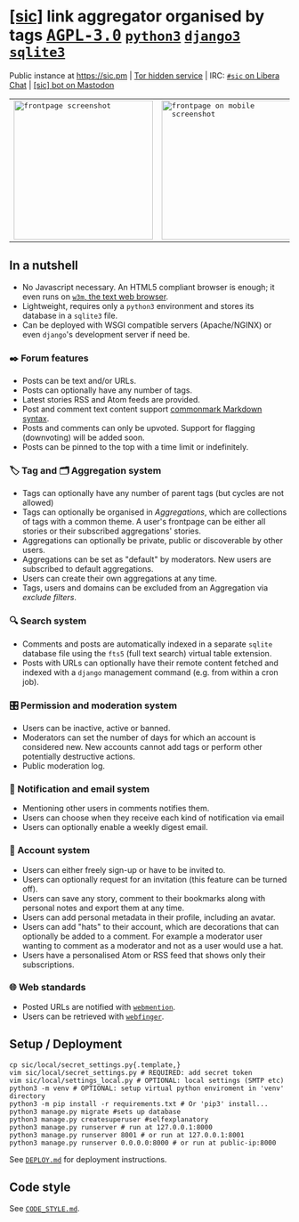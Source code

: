 # [[sic]](https://sic.pm) link aggregator organised by tags [<kbd><b>AGPL-3.0</b></kbd>](https://github.com/epilys/sic/blob/main/LICENSE) [<kbd><b>`python3`</b></kbd>](https://www.python.org/) [<kbd><b>`django3`</b></kbd>](https://www.djangoproject.com/) [<kbd><b>`sqlite3`</b></kbd>](https://sqlite.org)

Public instance at https://sic.pm | [Tor hidden service](http://sicpm3hp7dtrwhmf4qlelycqlvie6flqa5qnjnt3snok5xydvxhs4xyd.onion/) | IRC: [`#sic` on Libera Chat](https://libera.chat/) | [[sic] bot on Mastodon](https://botsin.space/@sic)

<table align="center">
	<tbody>
		<tr>
			<td><kbd><img src="./screenshot-frontpage.png" alt="frontpage screenshot" title="frontpage screenshot" height="250"/></kbd></td>
			<td><kbd><img src="./screenshot-frontpage-mobile.png" alt="frontpage on mobile screenshot"  height="250"/></kbd></td>
		</tr>
	</tbody>
</table>

## In a nutshell

- No Javascript necessary. An HTML5 compliant browser is enough; it even runs on [`w3m`, the text web browser](http://w3m.sourceforge.net/).
- Lightweight, requires only a `python3` environment and stores its database in a `sqlite3` file.
- Can be deployed with WSGI compatible servers (Apache/NGINX) or even `django`'s development server if need be.

### ✒️ Forum features

- Posts can be text and/or URLs.
- Posts can optionally have any number of tags.
- Latest stories RSS and Atom feeds are provided.
- Post and comment text content support [commonmark Markdown syntax](https://commonmark.org/).
- Posts and comments can only be upvoted. Support for flagging (downvoting) will be added soon.
- Posts can be pinned to the top with a time limit or indefinitely.

### 🏷️ Tag and 🗂️ Aggregation system

- Tags can optionally have any number of parent tags (but cycles are not allowed)
- Tags can optionally be organised in _Aggregations_, which are collections of tags with a common theme. A user's frontpage can be either all stories or their subscribed aggregations' stories.
- Aggregations can optionally be private, public or discoverable by other users.
- Aggregations can be set as "default" by moderators. New users are subscribed to default aggregations.
- Users can create their own aggregations at any time.
- Tags, users and domains can be excluded from an Aggregation via _exclude filters_.

### 🔍 Search system

- Comments and posts are automatically indexed in a separate `sqlite` database file using the `fts5` (full text search) virtual table extension.
- Posts with URLs can optionally have their remote content fetched and indexed with a `django` management command (e.g. from within a cron job).

### 🎛️ Permission and moderation system

- Users can be inactive, active or banned.
- Moderators can set the number of days for which an account is considered new. New accounts cannot add tags or perform other potentially destructive actions.
- Public moderation log.

### 📨 Notification and email system

- Mentioning other users in comments notifies them.
- Users can choose when they receive each kind of notification via email
- Users can optionally enable a weekly digest email.

### 👥 Account system

- Users can either freely sign-up or have to be invited to.
- Users can optionally request for an invitation (this feature can be turned off).
- Users can save any story, comment to their bookmarks along with personal notes and export them at any time.
- Users can add personal metadata in their profile, including an avatar.
- Users can add "hats" to their account, which are decorations that can optionally be added to a comment. For example a moderator user wanting to comment as a moderator and not as a user would use a hat.
- Users have a personalised Atom or RSS feed that shows only their subscriptions.

### 🌐 Web standards

- Posted URLs are notified with [`webmention`](https://www.w3.org/TR/webmention/).
- Users can be retrieved with [`webfinger`](https://webfinger.net/).


## Setup / Deployment

```shell
cp sic/local/secret_settings.py{.template,}
vim sic/local/secret_settings.py # REQUIRED: add secret token
vim sic/local/settings_local.py # OPTIONAL: local settings (SMTP etc)
python3 -m venv # OPTIONAL: setup virtual python enviroment in 'venv' directory
python3 -m pip install -r requirements.txt # Or 'pip3' install...
python3 manage.py migrate #sets up database
python3 manage.py createsuperuser #selfexplanatory
python3 manage.py runserver # run at 127.0.0.1:8000
python3 manage.py runserver 8001 # or run at 127.0.0.1:8001
python3 manage.py runserver 0.0.0.0:8000 # or run at public-ip:8000
```

See [`DEPLOY.md`](DEPLOY.md) for deployment instructions.

## Code style

See [`CODE_STYLE.md`](CODE_STYLE.md).
